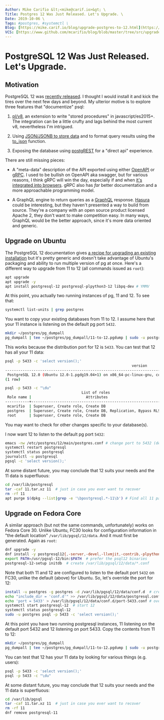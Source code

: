 ```yaml
---
Author: Mike Carifio &lt;<mike@carif.io>&gt; \
Title: Postgres 12 Was Just Released. Let's Upgrade. \
Date: 2019-10-06 \
Tags: #postgres, #systemctl \ 
Blog: [https://mike.carif.io/blog/upgrade-postgres-to-12.html](https://mike.carif.io/blog/upgrade-postgres-to-12.html) \
VCS: [https://www.github.com/mcarifio/blog/blob/master/tree/src/upgrade-postgres-to-12.md](https://www.github.com/mcarifio/blog/blob/master/src/upgrade-postgres-to-12.md)
---
```


# PostgreSQL 12 Was Just Released. Let's Upgrade.

## Motivation

PostgreSQL 12 was [recently released](https://www.postgresql.org/about/news/1976/). I thought I would install it and kick the tires over the next few days and beyond.
My ulterior motive is to explore three features that "documentize" psql:

1. [pl/v8](https://plv8.github.io/), an extension to write "stored procedures" in javascript/es2015+. The integration can be a little crufty and lags behind the most current
   v8, nevertheless I'm intrigued.
   
2. Using [JSON/JSONB to store data](http://www.postgresqltutorial.com/postgresql-json/) and to format query results using the [to_json](https://www.postgresql.org/docs/12/functions-json.html) function.

3. Exposing the database using [postgREST](https://github.com/PostgREST) for a "direct api" experience.

There are still missing pieces:

* A "meta-data" description of the API exported using either [OpenAPI](https://www.openapis.org/) or [gRPC](https://grpc.io/). I used to be bullish on OpenAPI aka swagger, but for various reasons, I think gRPC will win the day, especially if and when [it's integrated into browsers](https://grpc.io/blog/state-of-grpc-web/). gRPC also has _far_ better documentation and a more approachable programming model. 

* A GraphQL engine to return queries as a [GraphQL](https://graphql.org/) response. [Hasura](https://github.com/hasura/graphql-engine/tree/master/server) could be interesting, but they haven't presented a way to build from source. They're a company with an open source product licensed Apache 2, they don't want to make competition easy. In many ways, GraphQL would be the better approach, since it's more data oriented and generic.



## Upgrade on Ubuntu

The PostgreSQL 12 documentation gives [a recipe for upgrading an existing installation](https://www.postgresql.org/docs/12/upgrading.html) but it's pretty generic and doesn't take advantage of Ubuntu's packaging and ability to run multiple version of pg at once. Here's a different way to upgrade from 11 to 12 (all commands issued as `root`):

```bash
apt upgrade
apt upgrade -y
apt install postgresql-12 postgresql-plpython3-12 libpq-dev # YMMV
```

At this point, you actually two running instances of pg, 11 and 12. To see that:

```bash
systemctl list-units | grep postgres
```

You want to copy your existing databases from 11 to 12. I assume here that your 11 instance is listening on the default pg port `5432`.

```bash
mkdir ~/postgres/pg_dumpall
pg_dumpall | tee ~/postgres/pg_dumpall/11-to-12.pgdump | sudo -u postgres psql -p 5433  # load the contents of 11's db to 12.
```

This works because the distribution port for 12 is `5433`. You can test that 12 has all your 11 data: 

```bash
psql -p 5433 -c 'select version();'
                                                          version                                                          
---------------------------------------------------------------------------------------------------------------------------
 PostgreSQL 12.0 (Ubuntu 12.0-1.pgdg19.04+1) on x86_64-pc-linux-gnu, compiled by gcc (Ubuntu 8.3.0-6ubuntu1) 8.3.0, 64-bit
(1 row)

psql -p 5433 -c "\du"
                                   List of roles
 Role name |                         Attributes                         | Member of 
-----------+------------------------------------------------------------+-----------
 mcarifio  | Superuser, Create role, Create DB                          | {}
 postgres  | Superuser, Create role, Create DB, Replication, Bypass RLS | {}
 root      | Superuser, Create role, Create DB                          | {}
```

You may want to check for other changes specific to your database(s).


I now want 12 to listen to the default pg port `5432`: 

```bash
emacs -nw /etc/postgres/12/main/postgres.conf # change port to 5432 (default)
systemctl restart postgresql
systemctl status postgresql
journalctl -u postgresql
pgsql -c 'select version();'
```

At some distant future, you may conclude that 12 suits your needs and the 11 data is superfluous:

```bash
cd /var/lib/postgresql
tar -caf 11.tar.xz 11  # just in case you ever want to recover
rm -rf 11
apt purge $(dpkg --list|grep -e '\bpostgresql.*-11\b') # Find all 11 packages and purge them explicitly
```



## Upgrade on Fedora Core

A similar approach (but not the same commands, unfortunately) works on Fedora Core 30. Unlike Ubuntu, FC30 looks for
configuration information in "the default location" `/var/lib/pgsql/12/data`. And it must first be generated. Again as `root`:

```bash
dnf upgrade -y
dnf install -y postgresql12{,-server,-devel,-llvmjit,-contrib,-plpython}
export PATH=/usr/pgsql-12/bin:$PATH  # prefer the psql12 binaries
postgresql-12-setup initdb  # create /var/lib/pgsql/12/data/*.conf
```

Note that both 11 and 12 are configured to listen to the default port `5432` on FC30, unlike the default (above) for Ubuntu. So, let's override the port
for 12:

```bash
install -u postgres -g postgres -d /var/lib/pgsql/12/data/conf.d  # create a conf.d owned by user postgres
echo "include_dir = 'conf.d'" >> /var/lib/pgsql/12/data/postgresql.conf  # look for additional conf files in conf.d
echo 'port = 5433' > /var/lib/pgsql/12/data/conf.d/port-5433.conf # override the default port
systemctl start postgresql-12  # start 12
systemctl status postgresql-12
sudo -u postgres psql -p 5433 -c 'select version();'
```

At this point you have two running postgresql instances, 11 listening on the default port 5432 and 12 listening on port 5433. Copy the contents from 11 to 12:

```bash
mkdir ~/postgres/pg_dumpall
pg_dumpall | tee ~/postgres/pg_dumpall/11-to-12.pgdump | sudo -u postgres psql -p 5433  # load the contents of 11's db to 12.
```


You can test that 12 has your 11 data by looking for various things (e.g. users):

```bash
psql -p 5433 -c 'select version();'
psql -p 5433 -c "\du"
```

At some distant future, you may conclude that 12 suits your needs and the 11 data is superfluous:

```bash
cd /var/lib/pgsql
tar -caf 11.tar.xz 11  # just in case you ever want to recover
rm -rf 11
dnf remove postgresql-11
```



<!-- @publish: git commit -am "Postgres 12 just released. Let's upgrade." && git push -->
